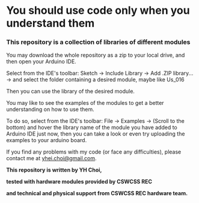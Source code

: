 # You should use code only when you understand them

### This repository is a collection of libraries of different modules

You may download the whole repository as a zip to your local drive, and then open your Arduino IDE.

Select from the IDE's toolbar: Sketch -> Include Library -> Add .ZIP library... -> and select the folder containing a desired module, maybe like Us_016



Then you can use the library of the desired module.

You may like to see the examples of the modules to get a better understanding on how to use them.

To do so, select from the IDE's toolbar: File -> Examples -> (Scroll to the bottom) and hover the library name of the module you have added to Arduino IDE just now, then you can take a look or even try uploading the examples to your arduino board.



If you find any problems with my code (or face any difficulties), please contact me at yhei.choi@gmail.com.

**This repository is written by YH Choi,**

**tested with hardware modules provided by CSWCSS REC**

**and technical and physical support from CSWCSS REC hardware team.**